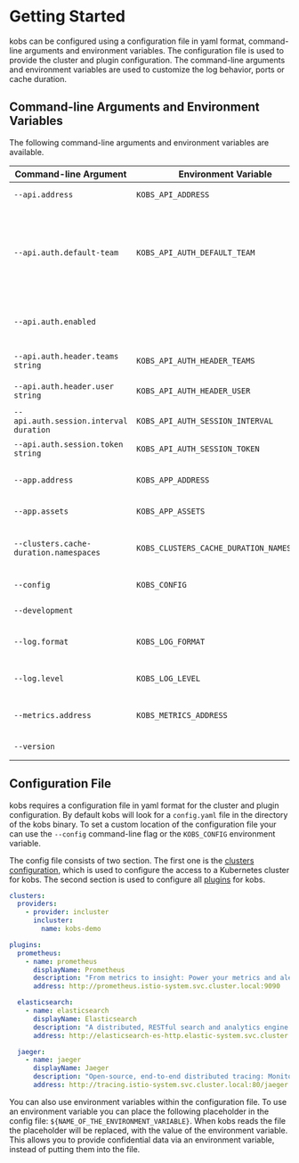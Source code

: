 # Getting Started

kobs can be configured using a configuration file in yaml format, command-line arguments and environment variables. The configuration file is used to provide the cluster and plugin configuration. The command-line arguments and environment variables are used to customize the log behavior, ports or cache duration.

## Command-line Arguments and Environment Variables

The following command-line arguments and environment variables are available.

| Command-line Argument | Environment Variable | Description | Default |
| --------------------- | -------------------- | ----------- | ------- |
| `--api.address` | `KOBS_API_ADDRESS` | The address, where the API server is listen on. | `:15220` |
| `--api.auth.default-team` | `KOBS_API_AUTH_DEFAULT_TEAM` | The name of the team, which should be used for a users permissions when a user hasn't any teams. The team is specified in the following format: `cluster,namespace,name` | |
| `--api.auth.enabled` | | Enable the authentication and authorization middleware. | `false` |
| `--api.auth.header.teams string` | `KOBS_API_AUTH_HEADER_TEAMS` | The header, which contains the team ids. | `X-Auth-Request-Groups` |
| `--api.auth.header.user string` | `KOBS_API_AUTH_HEADER_USER` | The header, which contains the user id. | `X-Auth-Request-Email` |
| `--api.auth.session.interval duration` | `KOBS_API_AUTH_SESSION_INTERVAL` | The interval for how long a session is valid. | `48h0m0s` |
| `--api.auth.session.token string` | `KOBS_API_AUTH_SESSION_TOKEN` | The token to encrypt the session cookie. | |
| `--app.address` | `KOBS_APP_ADDRESS` | The address, where the Application server is listen on. | `:15219` |
| `--app.assets` | `KOBS_APP_ASSETS` | The location of the assets directory. | `app/build` |
| `--clusters.cache-duration.namespaces` | `KOBS_CLUSTERS_CACHE_DURATION_NAMESPACES` | The duration, for how long requests to get the list of namespaces should be cached. | `5m` |
| `--config` | `KOBS_CONFIG` | Name of the configuration file.  | `config.yaml` |
| `--development` | | Use development version | `false` |
| `--log.format` | `KOBS_LOG_FORMAT` | Set the output format of the logs. Must be `plain` or `json`.  | `plain` |
| `--log.level` | `KOBS_LOG_LEVEL` | Set the log level. Must be `debug`, `info`, `warn`, `error`, `fatal` or `panic`.  | `info` |
| `--metrics.address` | `KOBS_METRICS_ADDRESS` | The address, where the Prometheus metrics are served. | `:15221` |
| `--version` | | Print version information.  | `false` |

## Configuration File

kobs requires a configuration file in yaml format for the cluster and plugin configuration. By default kobs will look for a `config.yaml` file in the directory of the kobs binary. To set a custom location of the configuration file your can use the `--config` command-line flag or the `KOBS_CONFIG` environment variable.

The config file consists of two section. The first one is the [clusters configuration](clusters.md), which is used to configure the access to a Kubernetes cluster for kobs. The second section is used to configure all [plugins](plugins.md) for kobs.

```yaml
clusters:
  providers:
    - provider: incluster
      incluster:
        name: kobs-demo

plugins:
  prometheus:
    - name: prometheus
      displayName: Prometheus
      description: "From metrics to insight: Power your metrics and alerting with a leading open-source monitoring solution."
      address: http://prometheus.istio-system.svc.cluster.local:9090

  elasticsearch:
    - name: elasticsearch
      displayName: Elasticsearch
      description: "A distributed, RESTful search and analytics engine capable of addressing a growing number of use cases."
      address: http://elasticsearch-es-http.elastic-system.svc.cluster.local:9200

  jaeger:
    - name: jaeger
      displayName: Jaeger
      description: "Open-source, end-to-end distributed tracing: Monitor and troubleshoot transactions in complex distributed systems"
      address: http://tracing.istio-system.svc.cluster.local:80/jaeger
```

You can also use environment variables within the configuration file. To use an environment variable you can place the following placeholder in the config file: `${NAME_OF_THE_ENVIRONMENT_VARIABLE}`. When kobs reads the file the placeholder will be replaced, with the value of the environment variable. This allows you to provide confidential data via an environment variable, instead of putting them into the file.
